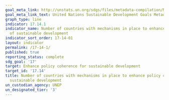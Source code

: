 ```yaml
---
goal_meta_link: http://unstats.un.org/sdgs/files/metadata-compilation/Metadata-Goal-17.pdf
goal_meta_link_text: United Nations Sustainable Development Goals Metadata (pdf 468kB)
graph_type: line
indicator: 17.14.1
indicator_name: Number of countries with mechanisms in place to enhance policy coherence
  of sustainable development
indicator_sort_order: 17-14-01
layout: indicator
permalink: /17-14-1/
published: true
reporting_status: complete
sdg_goal: '17'
target: Enhance policy coherence for sustainable development
target_id: '17.14'
title: Number of countries with mechanisms in place to enhance policy coherence of
  sustainable development
un_custodian_agency: UNEP
un_designated_tier: '3'
---
```

